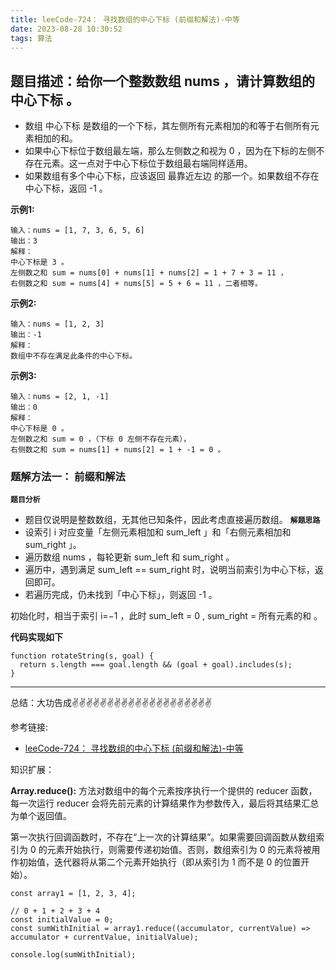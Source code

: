```yaml
---
title: leeCode-724： 寻找数组的中心下标 (前缀和解法)-中等
date: 2023-08-28 10:30:52
tags: 算法
---
```

<meta name="referrer" content="no-referrer"/>

## 题目描述：给你一个整数数组 nums ，请计算数组的 中心下标 。

* 数组 中心下标 是数组的一个下标，其左侧所有元素相加的和等于右侧所有元素相加的和。
* 如果中心下标位于数组最左端，那么左侧数之和视为 0 ，因为在下标的左侧不存在元素。这一点对于中心下标位于数组最右端同样适用。
* 如果数组有多个中心下标，应该返回 最靠近左边 的那一个。如果数组不存在中心下标，返回 -1 。




**示例1:**


```
输入：nums = [1, 7, 3, 6, 5, 6]
输出：3
解释：
中心下标是 3 。
左侧数之和 sum = nums[0] + nums[1] + nums[2] = 1 + 7 + 3 = 11 ，
右侧数之和 sum = nums[4] + nums[5] = 5 + 6 = 11 ，二者相等。
```

**示例2:**
```
输入：nums = [1, 2, 3]
输出：-1
解释：
数组中不存在满足此条件的中心下标。
```
**示例3:**
```
输入：nums = [2, 1, -1]
输出：0
解释：
中心下标是 0 。
左侧数之和 sum = 0 ，（下标 0 左侧不存在元素），
右侧数之和 sum = nums[1] + nums[2] = 1 + -1 = 0 。
```

### 题解方法一： 前缀和解法

**`题目分析`**
* 题目仅说明是整数数组，无其他已知条件，因此考虑直接遍历数组。
**`解题思路`**
* 设索引 i 对应变量「左侧元素相加和 sum_left 」和「右侧元素相加和 sum_right 」。
* 遍历数组 nums ，每轮更新 sum_left 和 sum_right 。
* 遍历中，遇到满足 sum_left == sum_right 时，说明当前索引为中心下标，返回即可。
* 若遍历完成，仍未找到「中心下标」，则返回 -1 。

初始化时，相当于索引 i=−1 ，此时 sum_left = 0 , sum_right = 所有元素的和 。

**代码实现如下**
```
function rotateString(s, goal) {
  return s.length === goal.length && (goal + goal).includes(s);
}
```

 ---
总结：大功告成✌️✌️✌️✌️✌️✌️✌️✌️✌️✌️✌️✌️✌️✌️✌️✌️✌️✌️✌️✌️

参考链接:
* [leeCode-724： 寻找数组的中心下标 (前缀和解法)-中等](https://leetcode.cn/problems/find-pivot-index/description/)

知识扩展：

**Array.reduce():** 方法对数组中的每个元素按序执行一个提供的 reducer 函数，每一次运行 reducer 会将先前元素的计算结果作为参数传入，最后将其结果汇总为单个返回值。

第一次执行回调函数时，不存在“上一次的计算结果”。如果需要回调函数从数组索引为 0 的元素开始执行，则需要传递初始值。否则，数组索引为 0 的元素将被用作初始值，迭代器将从第二个元素开始执行（即从索引为 1 而不是 0 的位置开始）。

```
const array1 = [1, 2, 3, 4];

// 0 + 1 + 2 + 3 + 4
const initialValue = 0;
const sumWithInitial = array1.reduce((accumulator, currentValue) => accumulator + currentValue, initialValue);

console.log(sumWithInitial);
```